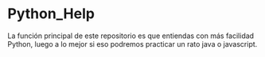 # Python_Help
La función principal de este repositorio es que entiendas con más facilidad Python, luego a lo mejor si eso podremos practicar un rato java o javascript.

